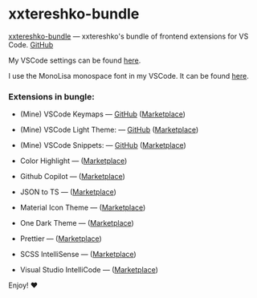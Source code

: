 # xxtereshko-bundle

[xxtereshko-bundle](https://marketplace.visualstudio.com/items?itemName=xxtereshko.xxtereshko-bundle) — xxtereshko's bundle of frontend extensions for VS Code. [GitHub](https://github.com/xxtereshko/xxtereshko-bundle)

My VSCode settings can be found [here](https://github.com/xxtereshko/dotfiles/blob/main/vscode/settings.json).

I use the MonoLisa monospace font in my VSCode. It can be found [here](https://www.monolisa.dev/).

### Extensions in bungle:

- (Mine) VSCode Keymaps — [GitHub](https://github.com/xxtereshko/xxtereshko-keymaps) ([Marketplace](https://marketplace.visualstudio.com/items?itemName=xxtereshko.xxtereshko-keymaps))

- (Mine) VSCode Light Theme: — [GitHub](https://github.com/xxtereshko/xxtereshko-light) ([Marketplace](https://marketplace.visualstudio.com/items?itemName=xxtereshko.xxtereshko-light))
- (Mine) VSCode Snippets: — [GitHub](https://github.com/xxtereshko/xxtereshko-snippets) ([Marketplace](https://marketplace.visualstudio.com/items?itemName=xxtereshko.xxtereshko-snippets))
- Color Highlight — ([Marketplace](https://marketplace.visualstudio.com/items?itemName=naumovs.color-highlight))
- Github Copilot — ([Marketplace](https://marketplace.visualstudio.com/items?itemName=github.copilot))
- JSON to TS — ([Marketplace](https://marketplace.visualstudio.com/items?itemName=mariusalchimavicius.json-to-ts))
- Material Icon Theme — ([Marketplace](https://marketplace.visualstudio.com/items?itemName=PKief.material-icon-theme))
- One Dark Theme — ([Marketplace](https://marketplace.visualstudio.com/items?itemName=akamud.vscode-theme-onedark))
- Prettier — ([Marketplace](https://marketplace.visualstudio.com/items?itemName=esbenp.prettier-vscode))
- SCSS IntelliSense — ([Marketplace](https://marketplace.visualstudio.com/items?itemName=mrmlnc.vscode-scss))
- Visual Studio IntelliCode — ([Marketplace](https://marketplace.visualstudio.com/items?itemName=VisualStudioExptTeam.vscodeintellicode))

Enjoy! ❤️

